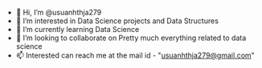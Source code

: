 - 👋 Hi, I’m @usuanhthja279
- 👀 I’m interested in Data Science projects and Data Structures
- 🌱 I’m currently learning Data Science
- 💞️ I’m looking to collaborate on Pretty much everything related to data science
- 📫 Interested can reach me at the mail id - "usuanhthja279@gmail.com"
